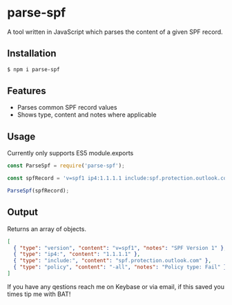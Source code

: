 # parse-spf

A tool written in JavaScript which parses the content of a given SPF record.

## Installation

```sh
$ npm i parse-spf
```

## Features

- Parses common SPF record values
- Shows type, content and notes where applicable

## Usage

Currently only supports ES5 module.exports

```javascript
const ParseSpf = require('parse-spf');

const spfRecord = 'v=spf1 ip4:1.1.1.1 include:spf.protection.outlook.com -all';

ParseSpf(spfRecord);
```

## Output

Returns an array of objects.

```json
[
  { "type": "version", "content": "v=spf1", "notes": "SPF Version 1" },
  { "type": "ip4:", "content": "1.1.1.1" },
  { "type": "include:", "content": "spf.protection.outlook.com" },
  { "type": "policy", "content": "-all", "notes": "Policy type: Fail" }
]
```

If you have any qestions reach me on Keybase or via email, if this saved you times tip me with BAT!
